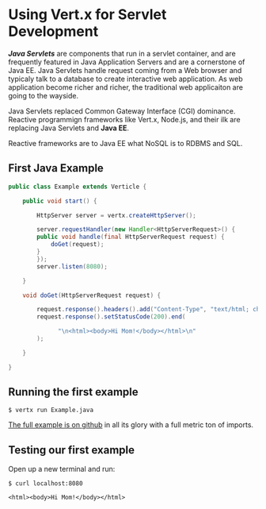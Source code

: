 # Using Vert.x for Servlet Development

***Java Servlets*** are components that run in a servlet container, and are frequently featured in Java Application Servers and are a cornerstone of Java EE. Java Servlets handle request coming from a Web browser and typicaly talk to a database to create interactive web application. As web application become richer and richer, the traditional web applicaiton are going to the wayside.

Java Servlets replaced Common Gateway Interface (CGI) dominance. Reactive programmign frameworks like Vert.x, Node.js, and their ilk are replacing Java Servlets and **Java EE**.

Reactive frameworks are to Java EE what NoSQL is to RDBMS and SQL.

## First Java Example


```java
public class Example extends Verticle {

    public void start() {

        HttpServer server = vertx.createHttpServer();

        server.requestHandler(new Handler<HttpServerRequest>() {
		public void handle(final HttpServerRequest request) {
			doGet(request);
		}
	    });
        server.listen(8080);

    }

    void doGet(HttpServerRequest request) {

        request.response().headers().add("Content-Type", "text/html; charset=UTF-8");
	    request.response().setStatusCode(200).end(

              "\n<html><body>Hi Mom!</body></html>\n"
        );

    }

}
```

## Running the first example

```
$ vertx run Example.java
```

[The full example is on github](./Example.java) in all its glory with a full metric ton of imports.


## Testing our first example

Open up a new terminal and run:

```
$ curl localhost:8080

<html><body>Hi Mom!</body></html>

```


